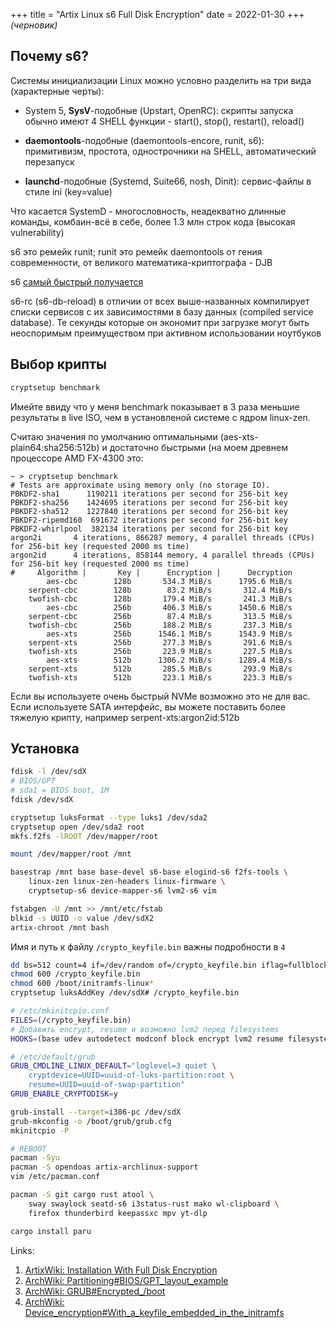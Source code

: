 +++
title = "Artix Linux s6 Full Disk Encryption"
date = 2022-01-30
+++
*(черновик)*

## Почему s6?

Системы инициализации Linux можно условно разделить на три вида (характерные черты):
- System 5, **SysV**-подобные (Upstart, OpenRC): скрипты запуска обычно имеют 4 SHELL функции - start(), stop(), restart(), reload()

- **daemontools**-подобные (daemontools-encore, runit, s6): примитивизм, простота, однострочники на SHELL, автоматический перезапуск

- **launchd**-подобные (Systemd, Suite66, nosh, Dinit): сервис-файлы в стиле ini (key=value)

Что касается SystemD - многословность, неадекватно длинные команды, комбаин-всё в себе, более 1.3 млн строк кода (высокая vulnerability)

s6 это ремейк runit; runit это ремейк daemontools от гения современности, от великого математика-криптографа - DJB

s6 [самый быстрый получается](https://www.youtube.com/watch?v=mkkU1CHI3TY)

s6-rc (s6-db-reload) в отличии от всех выше-названных компилирует списки сервисов c их зависимостями в базу данных (compiled service database). Те секунды которые он экономит при загрузке могут быть неоспоримым преимуществом при активном использовании ноутбуков

## Выбор крипты
```sh
cryptsetup benchmark
```
Имейте ввиду что у меня benchmark показывает в 3 раза меньшие результаты в live ISO, чем в установленой системе с ядром linux-zen.

Считаю значения по умолчанию оптимальными (aes-xts-plain64:sha256:512b) и достаточно быстрыми (на моем древнем процессоре AMD FX-4300 это:
```
~ > cryptsetup benchmark
# Tests are approximate using memory only (no storage IO).
PBKDF2-sha1      1190211 iterations per second for 256-bit key
PBKDF2-sha256    1424695 iterations per second for 256-bit key
PBKDF2-sha512    1227840 iterations per second for 256-bit key
PBKDF2-ripemd160  691672 iterations per second for 256-bit key
PBKDF2-whirlpool  382134 iterations per second for 256-bit key
argon2i       4 iterations, 866287 memory, 4 parallel threads (CPUs) for 256-bit key (requested 2000 ms time)
argon2id      4 iterations, 858144 memory, 4 parallel threads (CPUs) for 256-bit key (requested 2000 ms time)
#     Algorithm |       Key |      Encryption |      Decryption
        aes-cbc        128b       534.3 MiB/s      1795.6 MiB/s
    serpent-cbc        128b        83.2 MiB/s       312.4 MiB/s
    twofish-cbc        128b       179.4 MiB/s       241.3 MiB/s
        aes-cbc        256b       406.3 MiB/s      1450.6 MiB/s
    serpent-cbc        256b        87.4 MiB/s       313.5 MiB/s
    twofish-cbc        256b       188.2 MiB/s       237.3 MiB/s
        aes-xts        256b      1546.1 MiB/s      1543.9 MiB/s
    serpent-xts        256b       277.3 MiB/s       291.6 MiB/s
    twofish-xts        256b       223.9 MiB/s       227.5 MiB/s
        aes-xts        512b      1306.2 MiB/s      1289.4 MiB/s
    serpent-xts        512b       285.5 MiB/s       293.9 MiB/s
    twofish-xts        512b       223.1 MiB/s       223.3 MiB/s
```

Если вы используете очень быстрый NVMe возможно это не для вас. Если используете SATA интерфейс, вы можете поставить более тяжелую крипту, например serpent-xts:argon2id:512b

## Установка

```sh
fdisk -l /dev/sdX
# BIOS/GPT
# sda1 = BIOS boot, 1M
fdisk /dev/sdX

cryptsetup luksFormat --type luks1 /dev/sda2
cryptsetup open /dev/sda2 root
mkfs.f2fs -lROOT /dev/mapper/root

mount /dev/mapper/root /mnt

basestrap /mnt base base-devel s6-base elogind-s6 f2fs-tools \
	linux-zen linux-zen-headers linux-firmware \
	cryptsetup-s6 device-mapper-s6 lvm2-s6 vim  

fstabgen -U /mnt >> /mnt/etc/fstab
blkid -s UUID -o value /dev/sdX2
artix-chroot /mnt bash
```
Имя и путь к файлу `/crypto_keyfile.bin` важны подробности в `4`
```sh
dd bs=512 count=4 if=/dev/random of=/crypto_keyfile.bin iflag=fullblock
chmod 600 /crypto_keyfile.bin
chmod 600 /boot/initramfs-linux*
cryptsetup luksAddKey /dev/sdX# /crypto_keyfile.bin
```
```sh
# /etc/mkinitcpio.conf
FILES=(/crypto_keyfile.bin)
# Добавить encrypt, resume и возможно lvm2 перед filesystems
HOOKS=(base udev autodetect modconf block encrypt lvm2 resume filesystems keyboard fsck)
```
```sh
# /etc/default/grub
GRUB_CMDLINE_LINUX_DEFAULT="loglevel=3 quiet \
	cryptdevice=UUID=uuid-of-luks-partition:root \
	resume=UUID=uuid-of-swap-partition"
GRUB_ENABLE_CRYPTODISK=y
```
```sh
grub-install --target=i386-pc /dev/sdX
grub-mkconfig -o /boot/grub/grub.cfg
mkinitcpio -P

# REBOOT
pacman -Syu
pacman -S opendoas artix-archlinux-support 
vim /etc/pacman.conf

pacman -S git cargo rust atool \
	sway swaylock seatd-s6 i3status-rust mako wl-clipboard \
	firefox thunderbird keepassxc mpv yt-dlp

cargo install paru
```
Links:
1. [ArtixWiki: Installation With Full Disk Encryption](https://wiki.artixlinux.org/Main/InstallationWithFullDiskEncryption)
2. [ArchWiki: Partitioning#BIOS/GPT_layout_example](https://wiki.archlinux.org/title/Partitioning#BIOS/GPT_layout_example)
3. [ArchWiki: GRUB#Encrypted_/boot](https://wiki.archlinux.org/title/GRUB#Encrypted_/boot)
4. [ArchWiki: Device_encryption#With_a_keyfile_embedded_in_the_initramfs](https://wiki.archlinux.org/title/Dm-crypt/Device_encryption#With_a_keyfile_embedded_in_the_initramfs)

